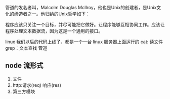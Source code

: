 管道的发名者叫，Malcolm Douglas McIlroy，他也是Unix的创建者，是Unix文化的缔造者之一。他归纳的Unix哲学如下：

程序应该只关注一个目标，并尽可能把它做好。让程序能够互相协同工作。应该让程序处理文本数据流，因为这是一个通用的接口。

linux
我们以后的代码上线了，都是一个一台 linux 服务器上面运行的
cat: 读文件
grep：文本查找
管道

## node  流形式

1. 文件
2. http:请求(req)  响应(res)
3. 第三方模块
